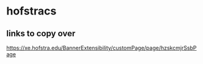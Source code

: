 # hofstracs

## links to copy over
https://xe.hofstra.edu/BannerExtensibility/customPage/page/hzskcmjrSsbPage
